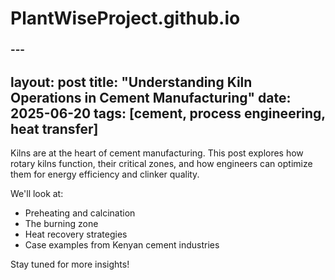 # PlantWiseProject.github.io
### ---
layout: post
title: "Understanding Kiln Operations in Cement Manufacturing"
date: 2025-06-20
tags: [cement, process engineering, heat transfer]
---

Kilns are at the heart of cement manufacturing. This post explores how rotary kilns function, their critical zones, and how engineers can optimize them for energy efficiency and clinker quality.

We'll look at:
- Preheating and calcination
- The burning zone
- Heat recovery strategies
- Case examples from Kenyan cement industries

Stay tuned for more insights!

